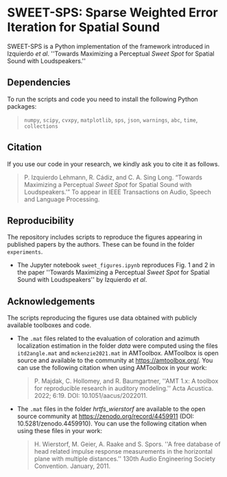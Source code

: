 # SWEET-SPS: Sparse Weighted Error Iteration for Spatial Sound

SWEET-SPS is a Python implementation of the framework introduced in Izquierdo *et al*. ''Towards Maximizing a Perceptual *Sweet Spot* for Spatial Sound with Loudspeakers.'' 

## Dependencies

To run the scripts and code you need to install the following Python packages:

> `numpy`, `scipy`, `cvxpy`, `matplotlib`, `sps`, `json`, `warnings`, `abc`,  `time`, `collections`


## Citation

If you use our code in your research, we kindly ask you to cite it as follows.

> P. Izquierdo Lehmann, R. Cádiz, and C. A. Sing Long. “Towards Maximizing a Perceptual *Sweet Spot* for Spatial Sound with Loudspeakers.'” To appear in IEEE Transactions on Audio, Speech and Language Processing.

## Reproducibility

The repository includes scripts to reproduce the figures appearing in published papers by the authors. These can be found in the folder ``experiments``.

- The Jupyter notebook `sweet_figures.ipynb` reproduces Fig. 1 and 2 in the paper ''Towards Maximizing a Perceptual *Sweet Spot* for Spatial Sound with Loudspeakers'' by Izquierdo *et al*. 

## Acknowledgements

The scripts reproducing the figures use data obtained with publicly available toolboxes and code. 

- The ``.mat`` files related to the evaluation of coloration and azimuth localization estimation in the folder *data* were computed using the files ``itd2angle.mat`` and ``mckenzie2021.mat`` in AMToolbox. AMToolbox is open source and available to the community at https://amtoolbox.org/. You can use the following citation when using AMToolbox in your work: 

    > P. Majdak, C. Hollomey, and R. Baumgartner, ''AMT 1.x: A toolbox for reproducible research in auditory modeling.'' Acta Acustica. 2022; 6:19. DOI: 10.1051/aacus/2022011.

- The ``.mat`` files in the folder *hrtfs_wierstorf* are available to the open source community at https://zenodo.org/record/4459911 (DOI: 10.5281/zenodo.4459910). You can use the following citation when using these files in your work:

    > H. Wierstorf, M. Geier, A. Raake and S. Spors. ''A free database of head related impulse response measurements in the horizontal plane with multiple distances.'' 130th Audio Engineering Society Convention. January, 2011.

